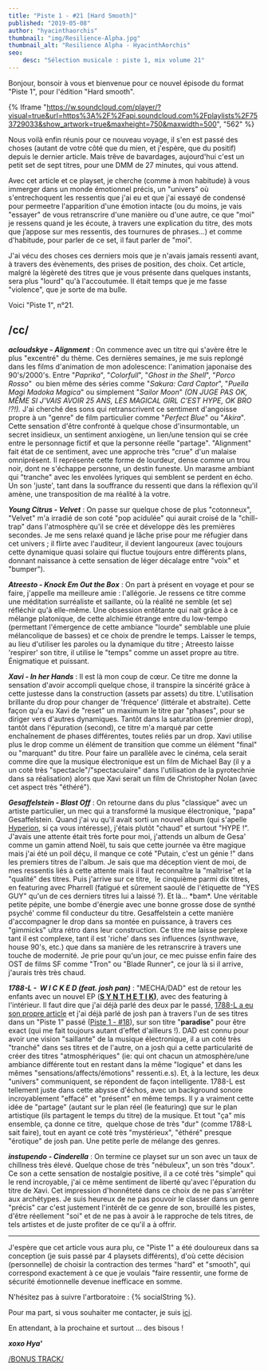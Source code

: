 ```yaml
---
title: "Piste 1 - #21 [Hard Smooth]"
published: "2019-05-08"
author: "hyacinthaorchis"
thumbnail: "img/Resilience-Alpha.jpg"
thumbnail_alt: "Resilience Alpha - HyacinthAorchis"
seo:
    desc: "Sélection musicale : piste 1, mix volume 21"
---
```


Bonjour, bonsoir à vous et bienvenue pour ce nouvel épisode du format "Piste 1", pour l'édition "Hard smooth".<!--more-->

{% Iframe "https://w.soundcloud.com/player/?visual=true&url=https%3A%2F%2Fapi.soundcloud.com%2Fplaylists%2F753729033&show_artwork=true&maxheight=750&maxwidth=500", "562" %}
 

Nous voilà enfin réunis pour ce nouveau voyage, il s'en est passé des choses (autant de votre côté que du mien, et j'espère, que du positif) depuis le dernier article. Mais trêve de bavardages, aujourd'hui c'est un petit set de sept titres, pour une DMM de 27 minutes, qui vous attend.

Avec cet article et ce playset, je cherche (comme à mon habitude) à vous immerger dans un monde émotionnel précis, un "univers" où s'entrechoquent les ressentis que j'ai eu et que j'ai essayé de condensé pour permeetre l'apparition d'une émotion intacte (ou du moins, je vais "essayer" de vous retranscrire d'une manière ou d'une autre, ce que "moi" je ressens quand je les écoute, à travers une explication du titre, des mots que j’appose sur mes ressentis, des tournures de phrases...) et comme d'habitude, pour parler de ce set, il faut parler de "moi".

J'ai vécu des choses ces derniers mois que je n'avais jamais ressenti avant, à travers des évènements, des prises de position, des choix. Cet article, malgré la légèreté des titres que je vous présente dans quelques instants, sera plus "lourd" qu'à l'accoutumée. Il était temps que je me fasse "violence", que je sorte de ma bulle.

Voici "Piste 1", n°21.

## /cc/

**_acloudskye - Alignment_** : On commence avec un titre qui s'avère être le plus "excentré" du thème. Ces dernières semaines, je me suis replongé dans les films d'animation de mon adolescence: l'animation japonaise des 90's/2000's. Entre "_Paprika_", "_Colorfull_", "_Ghost in the Shell_", "_Porco Rosso_"  ou bien même des séries comme "_Sakura: Card Captor_", "_Puella Magi Madoka Magica_" ou simplement "_Sailor Moon_" _(ON JUGE PAS OK, MÊME SI J'VAIS AVOIR 25 ANS, LES MAGICAL GIRL C'EST HYPE, OK BRO !?!)._ J'ai cherché des sons qui retranscrivent ce sentiment d'angoisse propre à un "genre" de film particulier comme "_Perfect Blue_" ou "_Akira_". Cette sensation d'être confronté à quelque chose d'insurmontable, un secret insidieux, un sentiment anxiogène, un lien/une tension qui se crée entre le personnage fictif et que la personne réelle "partage". "Alignment" fait état de ce sentiment, avec une approche très "crue" d'un malaise omniprésent. Il représente cette forme de lourdeur, dense comme un trou noir, dont ne s'échappe personne, un destin funeste. Un marasme ambiant qui "tranche" avec les envolées lyriques qui semblent se perdent en écho. Un son 'juste', tant dans la souffrance du ressenti que dans la réflexion qu'il amène, une transposition de ma réalité à la votre.

**_Young Citrus - Velvet_** : On passe sur quelque chose de plus "cotonneux", "Velvet" m'a irradié de son coté "pop acidulée" qui aurait croisé de la "chill-trap" dans l'atmosphère qu'il se crée et développe dès les premières secondes. Je me sens relaxé quand je lâche prise pour me réfugier dans cet univers ; il flirte avec l'auditeur, il devient langoureux (avec toujours cette dynamique quasi solaire qui fluctue toujours entre différents plans, donnant naissance à cette sensation de léger décalage entre "voix" et "bumper").

**_Atreesto - Knock Em Out the Box_** : On part à présent en voyage et pour se faire, j'appelle ma meilleure amie : l'allégorie. Je ressens ce titre comme une méditation surréaliste et saillante, où la réalité ne semble (et se) réfléchir qu'à elle-même. Une obsession entêtante qui nait grâce à ce mélange platonique, de cette alchimie étrange entre du low-tempo (permettant l'émergence de cette ambiance "lourde" semblable une pluie mélancolique de basses) et ce choix de prendre le temps. Laisser le temps, au lieu d'utiliser les paroles ou la dynamique du titre ; Atreesto laisse 'respirer' son titre, il utilise le "temps" comme un asset propre au titre. Énigmatique et puissant.

_**Xavi - In her Hands**_ : Il est là mon coup de cœur. Ce titre me donne la sensation d'avoir accompli quelque chose, il transpire la sincérité grâce à cette justesse dans la construction (assets par assets) du titre. L'utilisation brillante du drop pour changer de 'fréquence' (littérale et abstraite). Cette façon qu'a eu Xavi de "reset" un maximum le titre par "phases", pour se diriger vers d'autres dynamiques. Tantôt dans la saturation (premier drop), tantôt dans l'épuration (second), ce titre m'a marqué par cette enchaînement de phases différentes, toutes reliés par un drop. Xavi utilise plus le drop comme un élément de transition que comme un élément "final" ou "marquant" du titre. Pour faire un parallèle avec le cinéma, cela serait comme dire que la musique électronique est un film de Michael Bay (il y a un coté très "spectacle"/"spectaculaire" dans l'utilisation de la pyrotechnie dans sa réalisation) alors que Xavi serait un film de Christopher Nolan (avec cet aspect très "éthéré").

_**Gesaffelstein - Blast Off**_ : On retourne dans du plus "classique" avec un artiste particulier, un mec qui a transformé la musique électronique, "papa" Gesaffelstein. Quand j'ai vu qu'il avait sorti un nouvel album (qui s'apelle [Hyperion](https://soundcloud.com/gesaffelstein/sets/hyperion-8), si ça vous intéresse), j'étais plutôt "chaud" et surtout "HYPE !". J'avais une attente était très forte pour moi, j'attends un album de Gesa' comme un gamin attend Noël, tu sais que cette journée va être magique mais j'ai été un poil déçu, il manque ce coté "Putain, c'est un génie !" dans les premiers titres de l'album. Je sais que ma déception vient de moi, de mes ressentis liés à cette attente mais il faut reconnaître la "maîtrise" et la "qualité" des titres. Puis j'arrive sur ce titre,  le cinquième parmi dix titres, en featuring avec Pharrell (fatigué et sûrement saoulé de l'étiquette de "YES GUY" qu'un de ces derniers titres lui a laissé ?). Et là... \*bam\*. Une véritable petite pépite, une bombe d'énergie avec une bonne grosse dose de synthé psyché' comme fil conducteur du titre. Gesaffelstein a cette manière d'accompagner le drop dans sa montée en puissance, à travers ces "gimmicks" ultra rétro dans leur construction. Ce titre me laisse perplexe tant il est complexe, tant il est 'riche' dans ses influences (synthwave, house 90's, etc.) que dans sa manière de les retranscrire à travers une touche de modernité. Je prie pour qu'un jour, ce mec puisse enfin faire des OST de films SF comme "Tron" ou "Blade Runner", ce jour là si il arrive, j'aurais très très chaud.

_**1788-L -  W I C K E D (feat. josh pan)**_ : "MECHA/DAD" est de retour les enfants avec un nouvel EP (**[S Y N T H E T I K](https://soundcloud.com/1788-l/sets/s-y-n-t-h-e-t-i-k))**, avec des featuring à l'intérieur. Il faut dire que j'ai déjà parlé des deux par le passé, [1788-L a eu son propre article](/1778-l/) et j'ai déjà parlé de josh pan à travers l'un de ses titres dans un "Piste 1" passé ([Piste 1 - #18](/piste-1-18/)), sur son titre "**paradise**" pour être exact (qui me fait toujours autant d'effet d'ailleurs !). DAD est connu pour avoir une vision "saillante" de la musique électronique, il a un coté très "tranché" dans ses titres et de l'autre, on a josh qui a cette particularité de créer des titres "atmosphériques" (ie: qui ont chacun un atmosphère/une ambiance différente tout en restant dans la même "logique" et dans les mêmes "sensations/affects/émotions" ressenti.e.s). Et, à la lecture, les deux "univers" communiquent, se répondent de façon intelligente. 1788-L est tellement juste dans cette abysse d'échos, avec un background sonore incroyablement "effacé" et "présent" en même temps. Il y a vraiment cette idée de "partage" (autant sur le plan réel (le featuring) que sur le plan artistique (ils partagent le temps du titre) de la musique. Et tout "ça" mis ensemble, ça donne ce titre,  quelque chose de très "dur" (comme 1788-L sait faire), tout en ayant ce coté très "mystérieux", "éthéré" presque "érotique" de josh pan. Une petite perle de mélange des genres.

_**instupendo - Cinderella**_ : On termine ce playset sur un son avec un taux de chillness très élevé. Quelque chose de très "nébuleux", un son très "doux". Ce son a cette sensation de nostalgie positive, il a ce coté très "simple" qui le rend incroyable, j'ai ce même sentiment de liberté qu'avec l'épuration du titre de Xavi. Cet impression d'honnêteté dans ce choix de ne pas s'arrêter aux archétypes. Je suis heureux de ne pas pouvoir le classer dans un genre "précis" car c'est justement l'intérêt de ce genre de son, brouillé les pistes, d'être réellement "soi" et de ne pas à avoir à le rapproche de tels titres, de tels artistes et de juste profiter de ce qu'il a à offrir.

* * *

J'espère que cet article vous aura plu, ce "Piste 1" a été douloureux dans sa conception (je suis passé par 4 playsets différents), d'où cette décision (personnelle) de choisir la contraction des termes "hard" et "smooth", qui correspond exactement à ce que je voulais "faire ressentir, une forme de sécurité émotionnelle devenue inefficace en somme.

N'hésitez pas à suivre l'artboratoire : {% socialString %}.

Pour ma part, si vous souhaiter me contacter, je suis [ici](https://twitter.com/HyacinthAorchis).

En attendant, à la prochaine et surtout ... des bisous !

**_xoxo Hya'_**

[/BONUS TRACK/](https://soundcloud.com/knyvez/whoops)
